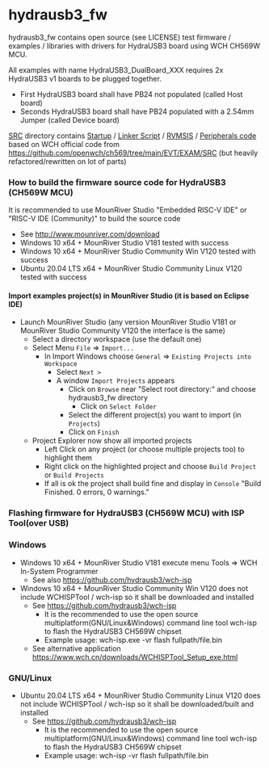 # hydrausb3_fw
hydrausb3_fw contains open source (see LICENSE) test firmware / examples / libraries with drivers for HydraUSB3 board using WCH CH569W MCU.

All examples with name HydraUSB3_DualBoard_XXX requires 2x HydraUSB3 v1 boards to be plugged together.
* First HydraUSB3 board shall have PB24 not populated (called Host board)
* Seconds HydraUSB3 board shall have PB24 populated with a 2.54mm Jumper (called Device board)

[SRC](SRC/) directory contains [Startup](SRC/Startup/) / [Linker Script](SRC/Ld/) / [RVMSIS](SRC/RVMSIS/) / [Peripherals code](SRC/Peripheral/) based on WCH official code from https://github.com/openwch/ch569/tree/main/EVT/EXAM/SRC (but heavily refactored/rewritten on lot of parts)

### How to build the firmware source code for HydraUSB3 (CH569W MCU)
It is recommended to use MounRiver Studio "Embedded RISC-V IDE" or "RISC-V IDE (Community)" to build the source code 
* See http://www.mounriver.com/download
* Windows 10 x64 + MounRiver Studio V181 tested with success
* Windows 10 x64 + MounRiver Studio Community Win V120 tested with success
* Ubuntu 20.04 LTS x64 + MounRiver Studio Community Linux V120 tested with success

#### Import examples project(s) in MounRiver Studio (it is based on Eclipse IDE)
* Launch MounRiver Studio (any version MounRiver Studio V181 or MounRiver Studio Community V120 the interface is the same)
  * Select a directory workspace (use the default one)
  * Select Menu `File` => `Import...`
    * In Import Windows choose `General` => `Existing Projects into Workspace`
      * Select `Next >`
      * A window `Import Projects` appears
        * Click on  `Browse` near "Select root directory:" and choose hydrausb3_fw directory
          * Click on `Select Folder`
        * Select the different project(s) you want to import (in `Projects`)
        * Click on `Finish`
  * Project Explorer now show all imported projects
    * Left Click on any project (or choose multiple projects too) to highlight them
    * Right click on the highlighted project and choose `Build Project` or `Build Projects`
    * If all is ok the project shall build fine and display in `Console` "Build Finished. 0 errors, 0 warnings."

### Flashing firmware for HydraUSB3 (CH569W MCU) with ISP Tool(over USB)
### Windows
* Windows 10 x64 + MounRiver Studio V181 execute menu Tools => WCH In-System Programmer
  * See also https://github.com/hydrausb3/wch-isp
* Windows 10 x64 + MounRiver Studio Community Win V120 does not include WCHISPTool / wch-isp so it shall be downloaded and installed
  * See https://github.com/hydrausb3/wch-isp
     * It is the recommended to use the open source multiplatform(GNU/Linux&Windows) command line tool wch-isp to flash the HydraUSB3 CH569W chipset
  	 * Example usage: wch-isp.exe -vr flash fullpath/file.bin
  * See alternative application https://www.wch.cn/downloads/WCHISPTool_Setup_exe.html

### GNU/Linux
* Ubuntu 20.04 LTS x64 + MounRiver Studio Community Linux V120 does not include WCHISPTool / wch-isp so it shall be downloaded/built and installed
  * See https://github.com/hydrausb3/wch-isp
     * It is the recommended to use the open source multiplatform(GNU/Linux&Windows) command line tool wch-isp to flash the HydraUSB3 CH569W chipset
  	 * Example usage: wch-isp -vr flash fullpath/file.bin
